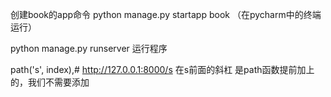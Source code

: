 创建book的app命令  python manage.py startapp  book   （在pycharm中的终端运行）

python manage.py runserver   运行程序



path('s', index),# http://127.0.0.1:8000/s 在s前面的斜杠 是path函数提前加上的，我们不需要添加
